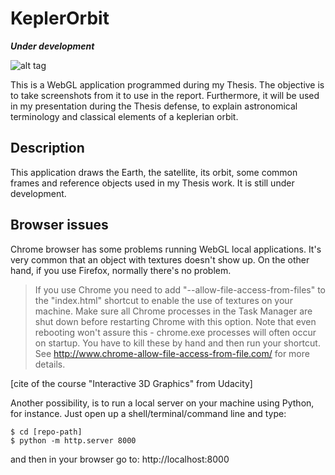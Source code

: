 # KeplerOrbit
***Under development***

![alt tag](https://github.com/sebastian-sampayo/FIUBA-KeplerOrbit/blob/master/screenshots/yet%20another%20screenshot.png)

This is a WebGL application programmed during my Thesis. The objective is to take screenshots from it to use in the report. Furthermore, it will be used in my presentation during the Thesis defense, to explain astronomical terminology and classical elements of a keplerian orbit.

## Description
This application draws the Earth, the satellite, its orbit, some common frames and reference objects used in my Thesis work. It is still under development.

## Browser issues
Chrome browser has some problems running WebGL local applications. It's very common that an object with textures doesn't show up. On the other hand, if you use Firefox, normally there's no problem.
>If you use Chrome you need to add "--allow-file-access-from-files" to the "index.html" shortcut to enable the use of textures on your machine. Make sure all Chrome processes in the Task Manager are shut down before restarting Chrome with this option. Note that even rebooting won't assure this - chrome.exe processes will often occur on startup. You have to kill these by hand and then run your shortcut. See http://www.chrome-allow-file-access-from-file.com/ for more details. 

[cite of the course "Interactive 3D Graphics" from Udacity]

Another possibility, is to run a local server on your machine using Python, for instance. Just open up a shell/terminal/command line and type: 
```
$ cd [repo-path]
$ python -m http.server 8000
```
and then in your browser go to:
http://localhost:8000
